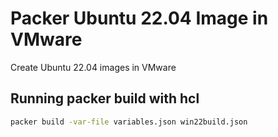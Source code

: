 # Packer Ubuntu 22.04 Image in VMware
Create Ubuntu 22.04 images in VMware


## Running packer build with hcl

```sh
packer build -var-file variables.json win22build.json
```
